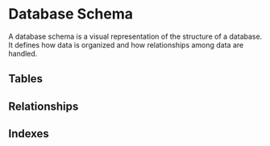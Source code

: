 # Database Schema
A database schema is a visual representation of the structure of a database. It defines how data is organized and how relationships among data are handled.

## Tables <!-- {docsify-ignore} -->

## Relationships <!-- {docsify-ignore} -->

## Indexes <!-- {docsify-ignore} -->